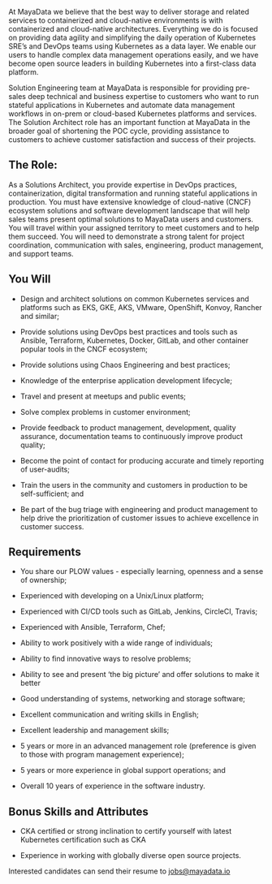 

At MayaData we believe that the best way to deliver storage and related services to containerized and cloud-native environments is with containerized and cloud-native architectures.  Everything we do is focused on providing data agility and simplifying the daily operation of Kubernetes SRE’s and DevOps teams using Kubernetes as a data layer. We enable our users to handle complex data management operations easily, and we have become open source leaders in building Kubernetes into a first-class data platform.  

Solution Engineering team at MayaData is responsible for providing pre-sales deep technical and business expertise to customers who want to run stateful applications in Kubernetes and automate data management workflows in on-prem or cloud-based Kubernetes platforms and services. The Solution Architect role has an important function at MayaData in the broader goal of shortening the POC cycle, providing assistance to customers to achieve customer satisfaction and success of their projects. 

## The Role:

As a Solutions Architect, you provide expertise in DevOps practices, containerization, digital transformation and running stateful applications in production. You must have extensive knowledge of cloud-native (CNCF) ecosystem solutions and software development landscape that will help sales teams present optimal solutions to MayaData users and customers. You will travel within your assigned territory to meet customers and to help them succeed. You will need to demonstrate a strong talent for project coordination, communication with sales, engineering, product management, and support teams. 

## You Will

- Design and architect solutions on common Kubernetes services and platforms such as EKS, GKE, AKS, VMware, OpenShift, Konvoy, Rancher and similar;

- Provide solutions using DevOps best practices and tools such as Ansible, Terraform, Kubernetes, Docker, GitLab, and other container popular tools in the CNCF ecosystem;

- Provide solutions using Chaos Engineering and best practices;

- Knowledge of the enterprise application development lifecycle;

- Travel and present at meetups and public events;

- Solve complex problems in customer environment;

- Provide feedback to product management, development, quality assurance, documentation teams to continuously improve product quality;

- Become the point of contact for producing accurate and timely reporting of user-audits;

- Train the users in the community and customers in production to be self-sufficient; and

- Be part of the bug triage with engineering and product management to help drive the prioritization of customer issues to achieve excellence in customer success.

## Requirements

- You share our PLOW values - especially learning, openness and a sense of ownership;

- Experienced with developing on a Unix/Linux platform;

- Experienced with CI/CD tools such as GitLab, Jenkins, CircleCI, Travis;

- Experienced with Ansible, Terraform, Chef;

- Ability to work positively with a wide range of individuals;

- Ability to find innovative ways to resolve problems;

- Ability to see and present ‘the big picture’ and offer solutions to make it better

- Good understanding of systems, networking and storage software;

- Excellent communication and writing skills in English;

- Excellent leadership and management skills;

- 5 years or more in an advanced management role (preference is given to those with program management experience);

- 5 years or more experience in global support operations; and

- Overall 10 years of experience in the software industry.

## Bonus Skills and Attributes

- CKA certified or strong inclination to certify yourself with latest Kubernetes certification such as CKA

- Experience in working with globally diverse open source projects.
 
Interested candidates can send their resume to jobs@mayadata.io
